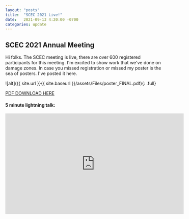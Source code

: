 ```yaml
---
layout: "posts"
title:  "SCEC 2021 Live!"
date:   2021-09-13 4:20:00 -0700
categories: update
---
```

## SCEC 2021 Annual Meeting
Hi folks. The SCEC meeting is live, there are over 600 registered participants for this meeting. I'm excited to show work that we've done on damage zones. In case you missed registration or missed my poster is the sea of posters. I've posted it here.


![alt]({{ site.url }}{{ site.baseurl }}/assets/Files/poster_FINAL.pdf){: .full}  

[PDF DOWNLOAD HERE](../../../assets/Files/poster_FINAL.pdf)

#### 5 minute lightning talk:
<iframe width="560" height="315" src="https://www.youtube.com/embed/8lShQ5MxyVI" title="YouTube video player" frameborder="0" allow="accelerometer; autoplay; clipboard-write; encrypted-media; gyroscope; picture-in-picture" allowfullscreen></iframe>
